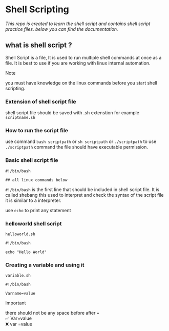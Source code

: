 # Shell Scripting

*This repo is created to learn the shell script and contains shell script practice files. below you can find the documentation.*

## what is shell script ?

Shell Script is a file, It is used to run multiple shell commands at once as a file. It is best to use if you are working with linux internal automation.  

>[!Note]
>you must have knowledge on the linux commands before you start shell scripting.

### Extension of shell script file

shell script file should be saved with .sh extenstion for example `scriptname.sh`

### How to run the script file

use command `bash scriptpath` or `sh scriptpath` or `./scriptpath`
to use `./scriptpath` command the file should have executable permission.

### Basic shell script file

```
#!/bin/bash

## all linux commands below
```

`#!/bin/bash` is the first line that should be included in shell script file. It is called shebang this used to interpret and check the syntax of the script file it is similar to a interpreter.

use `echo` to print any statement

### helloworld shell script 

`helloworld.sh`

```
#!/bin/bash

echo "Hello World"
```

### Creating a variable and using it

`variable.sh`

```
#!/bin/bash

Varname=value
```

>[!IMPORTANT]
>there should not be any space before after `=` <br/>
>:white_check_mark: Var=value <br/>
>:x: var =value
